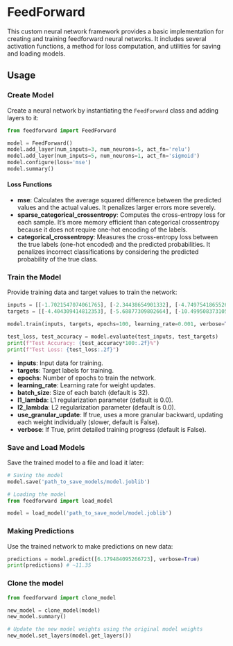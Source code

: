 # FeedForward

This custom neural network framework provides a basic implementation for creating and training feedforward neural networks. It includes several activation functions, a method for loss computation, and utilities for saving and loading models.

## Usage

### Create Model

Create a neural network by instantiating the `FeedForward` class and adding layers to it:

```python
from feedforward import FeedForward

model = FeedForward()
model.add_layer(num_inputs=3, num_neurons=5, act_fn='relu')
model.add_layer(num_inputs=5, num_neurons=1, act_fn='sigmoid')
model.configure(loss='mse')
model.summary()
```

#### Loss Functions

- **mse**: Calculates the average squared difference between the predicted values and the actual values. It penalizes larger errors more severely.
- **sparse_categorical_crossentropy**: Computes the cross-entropy loss for each sample. It’s more memory efficient than categorical crossentropy because it does not require one-hot encoding of the labels.
- **categorical_crossentropy**: Measures the cross-entropy loss between the true labels (one-hot encoded) and the predicted probabilities. It penalizes incorrect classifications by considering the predicted probability of the true class.

### Train the Model

Provide training data and target values to train the network:

```python
inputs = [[-1.7021547074061765], [-2.34438654901332], [-4.749754186552664], [-5.56165352474812], [9.078507501353958]]
targets = [[-4.404309414812353], [-5.68877309802664], [-10.499508373105328], [-12.12330704949624], [17.157015002707915]]

model.train(inputs, targets, epochs=100, learning_rate=0.001, verbose=True)

test_loss, test_accuracy = model.evaluate(test_inputs, test_targets)
print(f"Test Accuracy: {test_accuracy*100:.2f}%")
print(f"Test Loss: {test_loss:.2f}")
```
- **inputs**: Input data for training.
- **targets**: Target labels for training.
- **epochs**: Number of epochs to train the network.
- **learning_rate**: Learning rate for weight updates.
- **batch_size**: Size of each batch (default is 32).
- **l1_lambda**: L1 regularization parameter (default is 0.0).
- **l2_lambda**: L2 regularization parameter (default is 0.0).
- **use_granular_update**: If true, uses a more granular backward, updating each weight individually (slower, default is False).
- **verbose**: If True, print detailed training progress (default is False).

### Save and Load Models

Save the trained model to a file and load it later:

```python
# Saving the model
model.save('path_to_save_models/model.joblib')

# Loading the model
from feedforward import load_model

model = load_model('path_to_save_model/model.joblib')
```

### Making Predictions

Use the trained network to make predictions on new data:

```python
predictions = model.predict([6.179484095266723], verbose=True)
print(predictions) # ~11.35
```

### Clone the model

```python
from feedforward import clone_model

new_model = clone_model(model)
new_model.summary()

# Update the new model weights using the original model weights
new_model.set_layers(model.get_layers())
```

